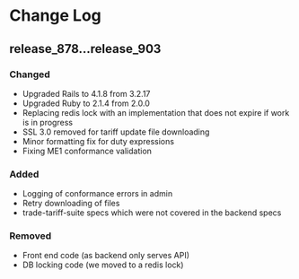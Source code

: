 # Change Log

## release_878...release_903
### Changed
- Upgraded Rails to 4.1.8 from 3.2.17
- Upgraded Ruby to 2.1.4 from 2.0.0
- Replacing redis lock with an implementation that does not expire if work is in progress
- SSL 3.0 removed for tariff update file downloading
- Minor formatting fix for duty expressions
- Fixing ME1 conformance validation

### Added
- Logging of conformance errors in admin
- Retry downloading of files
- trade-tariff-suite specs which were not covered in the backend specs

### Removed
- Front end code (as backend only serves API)
- DB locking code (we moved to a redis lock)
